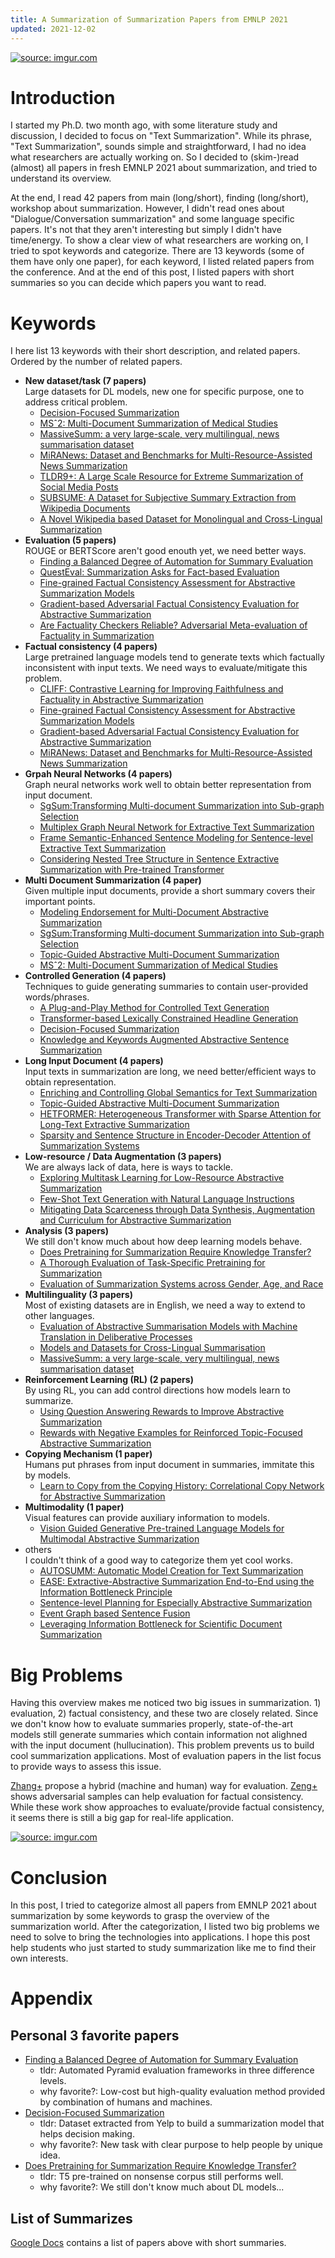 ```yaml
---
title: A Summarization of Summarization Papers from EMNLP 2021
updated: 2021-12-02
---
```


<a href="https://imgur.com/m7bSPUP"><img src="https://i.imgur.com/m7bSPUP.png" title="source: imgur.com" /></a>

# Introduction

I started my Ph.D. two month ago, with some literature study and discussion, I decided to focus on "Text Summarization". While its phrase, "Text Summarization", sounds simple and straightforward, I had no idea what researchers are actually working on. So I decided to (skim-)read (almost) all papers in fresh EMNLP 2021 about summarization, and tried to understand its overview.  

At the end, I read 42 papers from main (long/short), finding (long/short), workshop about summarization. However, I didn't read ones about "Dialogue/Conversation summarization" and some language specific papers. It's not that they aren't interesting but simply I didn't have time/energy.
To show a clear view of what researchers are working on, I tried to spot keywords and categorize. There are 13 keywords (some of them have only one paper), for each keyword, I listed related papers from the conference. And at the end of this post, I listed papers with short summaries so you can decide which papers you want to read.


# Keywords

I here list 13 keywords with their short description, and related papers. Ordered by the number of related papers.

- **New dataset/task (7 papers)**  
  Large datasets for DL models, new one for specific purpose, one to address critical problem.
  - [Decision-Focused Summarization](https://aclanthology.org/2021.emnlp-main.10/)
  - [MSˆ2: Multi-Document Summarization of Medical Studies](https://aclanthology.org/2021.emnlp-main.594/)
  - [MassiveSumm: a very large-scale, very multilingual, news summarisation dataset](https://aclanthology.org/2021.emnlp-main.797/)
  - [MiRANews: Dataset and Benchmarks for Multi-Resource-Assisted News Summarization](https://aclanthology.org/2021.findings-emnlp.133)
  - [TLDR9+: A Large Scale Resource for Extreme Summarization of Social Media Posts](https://aclanthology.org/2021.newsum-1.15)
  - [SUBSUME: A Dataset for Subjective Summary Extraction from Wikipedia Documents](https://aclanthology.org/2021.newsum-1.14)
  - [A Novel Wikipedia based Dataset for Monolingual and Cross-Lingual Summarization](https://aclanthology.org/2021.newsum-1.5)
- **Evaluation (5 papers)**  
  ROUGE or BERTScore aren't good enouth yet, we need better ways.
  - [Finding a Balanced Degree of Automation for Summary Evaluation](https://aclanthology.org/2021.emnlp-main.531/)
  - [QuestEval: Summarization Asks for Fact-based Evaluation](https://aclanthology.org/2021.emnlp-main.529/)
  - [Fine-grained Factual Consistency Assessment for Abstractive Summarization Models](https://aclanthology.org/2021.emnlp-main.9/)
  - [Gradient-based Adversarial Factual Consistency Evaluation for Abstractive Summarization](https://aclanthology.org/2021.emnlp-main.337)
  - [Are Factuality Checkers Reliable? Adversarial Meta-evaluation of Factuality in Summarization](https://aclanthology.org/2021.findings-emnlp.179)
- **Factual consistency (4 papers)**  
  Large pretrained language models tend to generate texts which factually inconsistent with input texts. We need ways to evaluate/mitigate this problem.
  - [CLIFF: Contrastive Learning for Improving Faithfulness and Factuality in Abstractive Summarization](https://aclanthology.org/2021.emnlp-main.532/)
  - [Fine-grained Factual Consistency Assessment for Abstractive Summarization Models](https://aclanthology.org/2021.emnlp-main.9/)
  - [Gradient-based Adversarial Factual Consistency Evaluation for Abstractive Summarization](https://aclanthology.org/2021.emnlp-main.337)
  - [MiRANews: Dataset and Benchmarks for Multi-Resource-Assisted News Summarization](https://aclanthology.org/2021.findings-emnlp.133)
- **Grpah Neural Networks (4 papers)**  
  Graph neural networks work well to obtain better representation from input document.
  - [SgSum:Transforming Multi-document Summarization into Sub-graph Selection](https://aclanthology.org/2021.emnlp-main.333/)
  - [Multiplex Graph Neural Network for Extractive Text Summarization](https://aclanthology.org/2021.emnlp-main.11/)
  - [Frame Semantic-Enhanced Sentence Modeling for Sentence-level Extractive Text Summarization](https://aclanthology.org/2021.emnlp-main.331)
  - [Considering Nested Tree Structure in Sentence Extractive Summarization with Pre-trained Transformer](https://aclanthology.org/2021.emnlp-main.330/)
- **Multi Document Summarization (4 paper)**  
  Given multiple input documents, provide a short summary covers their important points.
  - [Modeling Endorsement for Multi-Document Abstractive Summarization](https://aclanthology.org/2021.newsum-1.13/)
  - [SgSum:Transforming Multi-document Summarization into Sub-graph Selection](https://aclanthology.org/2021.emnlp-main.333/)
  - [Topic-Guided Abstractive Multi-Document Summarization](https://aclanthology.org/2021.findings-emnlp.126/)
  - [MSˆ2: Multi-Document Summarization of Medical Studies](https://aclanthology.org/2021.emnlp-main.594/)
- **Controlled Generation (4 papers)**  
  Techniques to guide generating summaries to contain user-provided words/phrases.
  - [A Plug-and-Play Method for Controlled Text Generation](https://aclanthology.org/2021.findings-emnlp.334/)
  - [Transformer-based Lexically Constrained Headline Generation](https://aclanthology.org/2021.emnlp-main.335/)
  - [Decision-Focused Summarization](https://aclanthology.org/2021.emnlp-main.10/)
  - [Knowledge and Keywords Augmented Abstractive Sentence Summarization](https://aclanthology.org/2021.newsum-1.3)
- **Long Input Document (4 papers)**  
  Input texts in summarization are long, we need better/efficient ways to obtain representation.
  - [Enriching and Controlling Global Semantics for Text Summarization](https://aclanthology.org/2021.emnlp-main.744/)
  - [Topic-Guided Abstractive Multi-Document Summarization](https://aclanthology.org/2021.findings-emnlp.126/)
  - [HETFORMER: Heterogeneous Transformer with Sparse Attention for Long-Text Extractive Summarization](https://aclanthology.org/2021.emnlp-main.13/)
  - [Sparsity and Sentence Structure in Encoder-Decoder Attention of Summarization Systems](https://aclanthology.org/2021.emnlp-main.739)
- **Low-resource / Data Augmentation (3 papers)**  
  We are always lack of data, here is ways to tackle.
  - [Exploring Multitask Learning for Low-Resource Abstractive Summarization](https://aclanthology.org/2021.findings-emnlp.142/)
  - [Few-Shot Text Generation with Natural Language Instructions](https://aclanthology.org/2021.emnlp-main.32)
  - [Mitigating Data Scarceness through Data Synthesis, Augmentation and Curriculum for Abstractive Summarization](https://aclanthology.org/2021.findings-emnlp.175)
- **Analysis (3 papers)**  
  We still don't know much about how deep learning models behave.
  - [Does Pretraining for Summarization Require Knowledge Transfer?](https://aclanthology.org/2021.findings-emnlp.273/)
  - [A Thorough Evaluation of Task-Specific Pretraining for Summarization](https://aclanthology.org/2021.emnlp-main.12)
  - [Evaluation of Summarization Systems across Gender, Age, and Race](https://aclanthology.org/2021.newsum-1.6)
- **Multilinguality (3 papers)**  
  Most of existing datasets are in English, we need a way to extend to other languages.
  - [Evaluation of Abstractive Summarisation Models with Machine Translation in Deliberative Processes](https://aclanthology.org/2021.newsum-1.7/)
  - [Models and Datasets for Cross-Lingual Summarisation](https://aclanthology.org/2021.emnlp-main.742)
  - [MassiveSumm: a very large-scale, very multilingual, news summarisation dataset](https://aclanthology.org/2021.emnlp-main.797/)
- **Reinforcement Learning (RL) (2 papers)**  
  By using RL, you can add control directions how models learn to summarize.
  - [Using Question Answering Rewards to Improve Abstractive Summarization](https://aclanthology.org/2021.findings-emnlp.47)
  - [Rewards with Negative Examples for Reinforced Topic-Focused Abstractive Summarization](https://aclanthology.org/2021.newsum-1.4)
- **Copying Mechanism (1 paper)**  
  Humans put phrases from input document in summaries, immitate this by models.
  - [Learn to Copy from the Copying History: Correlational Copy Network for Abstractive Summarization](https://aclanthology.org/2021.emnlp-main.336)
- **Multimodality  (1 paper)**  
  Visual features can provide auxiliary information to models.
  - [Vision Guided Generative Pre-trained Language Models for Multimodal Abstractive Summarization](https://aclanthology.org/2021.emnlp-main.326/)
- others  
  I couldn't think of a good way to categorize them yet cool works.
  - [AUTOSUMM: Automatic Model Creation for Text Summarization](https://aclanthology.org/2021.emnlp-main.798)
  - [EASE: Extractive-Abstractive Summarization End-to-End using the Information Bottleneck Principle](https://aclanthology.org/2021.newsum-1.10)
  - [Sentence-level Planning for Especially Abstractive Summarization](https://aclanthology.org/2021.newsum-1.1)
  - [Event Graph based Sentence Fusion](https://aclanthology.org/2021.emnlp-main.334)
  - [Leveraging Information Bottleneck for Scientific Document Summarization](https://aclanthology.org/2021.findings-emnlp.345/)


# Big Problems

Having this overview makes me noticed two big issues in summarization. 1) evaluation, 2) factual consistency, and these two are closely related.
Since we don't know how to evaluate summaries properly, state-of-the-art models still generate summaries which contain information not alighned with the input document (hullucination).
This problem prevents us to build cool summarization applications.
Most of evaluation papers in the list focus to provide ways to assess this issue.  

[Zhang+](https://aclanthology.org/2021.emnlp-main.531/) propose a hybrid (machine and human) way for evaluation.
[Zeng+](https://aclanthology.org/2021.emnlp-main.337/) shows adversarial samples can help evaluation for factual consistency.
While these work show approaches to evaluate/provide factual consistency, it seems there is still a big gap for real-life application.


<a href="https://imgur.com/XXKSjjO"><img src="https://i.imgur.com/XXKSjjO.png" title="source: imgur.com" /></a>  


# Conclusion

In this post, I tried to categorize almost all papers from EMNLP 2021 about summarization by some keywords to grasp the overview of the summarization world.
After the categorization, I listed two big problems we need to solve to bring the technologies into applications.
I hope this post help students who just started to study summarization like me to find their own interests.


# Appendix

## Personal 3 favorite papers

- [Finding a Balanced Degree of Automation for Summary Evaluation](https://aclanthology.org/2021.emnlp-main.531/)
  - tldr: Automated Pyramid evaluation frameworks in three difference levels.
  - why favorite?: Low-cost but high-quality evaluation method provided by combination of humans and machines.
- [Decision-Focused Summarization](https://aclanthology.org/2021.emnlp-main.10/)
  - tldr: Dataset extracted from Yelp to build a summarization model that helps decision making.
  - why favorite?: New task with clear purpose to help people by unique idea.
- [Does Pretraining for Summarization Require Knowledge Transfer?](https://aclanthology.org/2021.findings-emnlp.273/)
  - tldr: T5 pre-trained on nonsense corpus still performs well.
  - why favorite?: We still don't know much about DL models...

## List of Summarizes

[Google Docs](https://docs.google.com/document/d/1wAn9w2GX6_ttYNP09MmoyJjvSNZOvf5k5mwJPPqNk4M/edit?usp=sharing) contains a list of papers above with short summaries.
